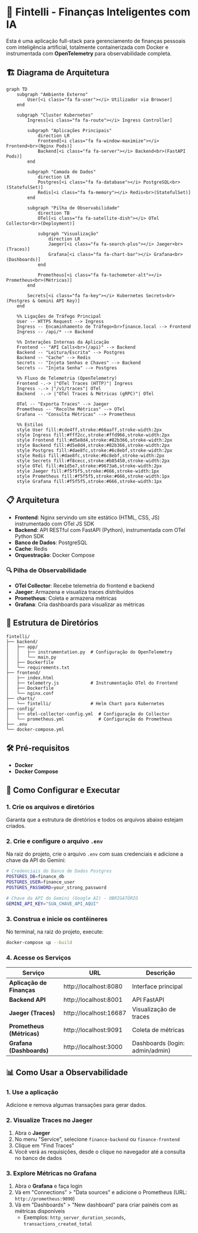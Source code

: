 # 🧠 Fintelli - Finanças Inteligentes com IA

Esta é uma aplicação full-stack para gerenciamento de finanças pessoais com inteligência artificial, totalmente containerizada com Docker e instrumentada com **OpenTelemetry** para observabilidade completa.

## 🏗️ Diagrama de Arquitetura

```mermaid
graph TD
    subgraph "Ambiente Externo"
        User[<i class="fa fa-user"></i> Utilizador via Browser]
    end

    subgraph "Cluster Kubernetes"
        Ingress[<i class="fa fa-route"></i> Ingress Controller]

        subgraph "Aplicações Principais"
            direction LR
            Frontend[<i class="fa fa-window-maximize"></i> Frontend<br>(Nginx Pods)]
            Backend[<i class="fa fa-server"></i> Backend<br>(FastAPI Pods)]
        end

        subgraph "Camada de Dados"
            direction LR
            Postgres[<i class="fa fa-database"></i> PostgreSQL<br>(StatefulSet)]
            Redis[<i class="fa fa-memory"></i> Redis<br>(StatefulSet)]
        end

        subgraph "Pilha de Observabilidade"
            direction TB
            OTel[<i class="fa fa-satellite-dish"></i> OTel Collector<br>(Deployment)]
            
            subgraph "Visualização"
                direction LR
                Jaeger[<i class="fa fa-search-plus"></i> Jaeger<br>(Traces)]
                Grafana[<i class="fa fa-chart-bar"></i> Grafana<br>(Dashboards)]
            end
            
            Prometheus[<i class="fa fa-tachometer-alt"></i> Prometheus<br>(Métricas)]
        end

        Secrets[<i class="fa fa-key"></i> Kubernetes Secrets<br>(Postgres & Gemini API Key)]
    end

    %% Ligações de Tráfego Principal
    User -- HTTPS Request --> Ingress
    Ingress -- Encaminhamento de Tráfego<br>finance.local --> Frontend
    Ingress -- /api/* --> Backend

    %% Interações Internas da Aplicação
    Frontend -- "API Calls<br>(/api)" --> Backend
    Backend -- "Leitura/Escrita" --> Postgres
    Backend -- "Cache" --> Redis
    Secrets -- "Injeta Senhas e Chaves" --> Backend
    Secrets -- "Injeta Senha" --> Postgres

    %% Fluxo de Telemetria (OpenTelemetry)
    Frontend -.-> |"OTel Traces (HTTP)"| Ingress
    Ingress -.-> |"/v1/traces"| OTel
    Backend  -.-> |"OTel Traces & Métricas (gRPC)"| OTel
    
    OTel -- "Exporta Traces" --> Jaeger
    Prometheus -- "Recolhe Métricas" --> OTel
    Grafana -- "Consulta Métricas" --> Prometheus

    %% Estilos
    style User fill:#cde4ff,stroke:#66aaff,stroke-width:2px
    style Ingress fill:#fff2cc,stroke:#ffd966,stroke-width:2px
    style Frontend fill:#d5e8d4,stroke:#82b366,stroke-width:2px
    style Backend fill:#d5e8d4,stroke:#82b366,stroke-width:2px
    style Postgres fill:#dae8fc,stroke:#6c8ebf,stroke-width:2px
    style Redis fill:#dae8fc,stroke:#6c8ebf,stroke-width:2px
    style Secrets fill:#f8cecc,stroke:#b85450,stroke-width:2px
    style OTel fill:#e1d5e7,stroke:#9673a6,stroke-width:2px
    style Jaeger fill:#f5f5f5,stroke:#666,stroke-width:1px
    style Prometheus fill:#f5f5f5,stroke:#666,stroke-width:1px
    style Grafana fill:#f5f5f5,stroke:#666,stroke-width:1px
```

## 📋 Arquitetura

- **Frontend**: Nginx servindo um site estático (HTML, CSS, JS) instrumentado com OTel JS SDK
- **Backend**: API RESTful com FastAPI (Python), instrumentada com OTel Python SDK
- **Banco de Dados**: PostgreSQL
- **Cache**: Redis
- **Orquestração**: Docker Compose

### 🔍 Pilha de Observabilidade

- **OTel Collector**: Recebe telemetria do frontend e backend
- **Jaeger**: Armazena e visualiza traces distribuídos
- **Prometheus**: Coleta e armazena métricas
- **Grafana**: Cria dashboards para visualizar as métricas

## 📁 Estrutura de Diretórios

```
fintelli/
├── backend/
│   ├── app/
│   │   ├── instrumentation.py  # Configuração do OpenTelemetry
│   │   └── main.py
│   ├── Dockerfile
│   └── requirements.txt
├── frontend/
│   ├── index.html
│   ├── telemetry.js            # Instrumentação OTel do Frontend
│   ├── Dockerfile
│   └── nginx.conf
├── charts/
│   └── fintelli/               # Helm Chart para Kubernetes
├── config/
│   ├── otel-collector-config.yml  # Configuração do Collector
│   └── prometheus.yml             # Configuração do Prometheus
├── .env
└── docker-compose.yml
```

## 🛠️ Pré-requisitos

- **Docker**
- **Docker Compose**

## 🚀 Como Configurar e Executar

### 1. Crie os arquivos e diretórios
Garanta que a estrutura de diretórios e todos os arquivos abaixo estejam criados.

### 2. Crie e configure o arquivo `.env`
Na raiz do projeto, crie o arquivo `.env` com suas credenciais e adicione a chave da API do Gemini:

```bash
# Credenciais do Banco de Dados Postgres
POSTGRES_DB=finance_db
POSTGRES_USER=finance_user
POSTGRES_PASSWORD=your_strong_password

# Chave da API do Gemini (Google AI) - OBRIGATÓRIO
GEMINI_API_KEY="SUA_CHAVE_API_AQUI"
```

### 3. Construa e inicie os contêineres
No terminal, na raiz do projeto, execute:

```bash
docker-compose up --build
```

### 4. Acesse os Serviços

| Serviço                   | URL                    | Descrição                       |
| ------------------------- | ---------------------- | ------------------------------- |
| **Aplicação de Finanças** | http://localhost:8080  | Interface principal             |
| **Backend API**           | http://localhost:8001  | API FastAPI                     |
| **Jaeger (Traces)**       | http://localhost:16687 | Visualização de traces          |
| **Prometheus (Métricas)** | http://localhost:9091  | Coleta de métricas              |
| **Grafana (Dashboards)**  | http://localhost:3000  | Dashboards (login: admin/admin) |

## 📊 Como Usar a Observabilidade

### 1. Use a aplicação
Adicione e remova algumas transações para gerar dados.

### 2. Visualize Traces no Jaeger

1. Abra o **Jaeger**
2. No menu "Service", selecione `finance-backend` ou `finance-frontend`
3. Clique em "Find Traces"
4. Você verá as requisições, desde o clique no navegador até a consulta no banco de dados

### 3. Explore Métricas no Grafana

1. Abra o **Grafana** e faça login
2. Vá em "Connections" > "Data sources" e adicione o Prometheus (URL: `http://prometheus:9090`)
3. Vá em "Dashboards" > "New dashboard" para criar painéis com as métricas disponíveis
   - Exemplos: `http_server_duration_seconds`, `transactions_created_total`


